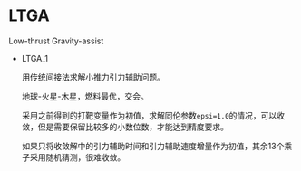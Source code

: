 # LTGA
 
Low-thrust Gravity-assist

* LTGA_1

    用传统间接法求解小推力引力辅助问题。

    地球-火星-木星，燃料最优，交会。

    采用之前得到的打靶变量作为初值，求解同伦参数`epsi=1.0`的情况，可以收敛，但是需要保留比较多的小数位数，才能达到精度要求。

    如果只将收敛解中的引力辅助时间和引力辅助速度增量作为初值，其余13个乘子采用随机猜测，很难收敛。